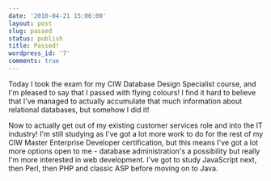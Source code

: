 ```yaml
---
date: '2010-04-21 15:06:00'
layout: post
slug: passed
status: publish
title: Passed!
wordpress_id: '7'
comments: true
---
```


Today I took the exam for my CIW Database Design Specialist course, and I'm pleased to say that I passed with flying colours! I find it hard to believe that I've managed to actually accumulate that much information about relational databases, but somehow I did it!

Now to actually get out of my existing customer services role and into the IT industry! I'm still studying as I've got a lot more work to do for the rest of my CIW Master Enterprise Developer certification, but this means I've got a lot more options open to me - database administration's a possibility but really I'm more interested in web development. I've got to study JavaScript next, then Perl, then PHP and classic ASP before moving on to Java.
